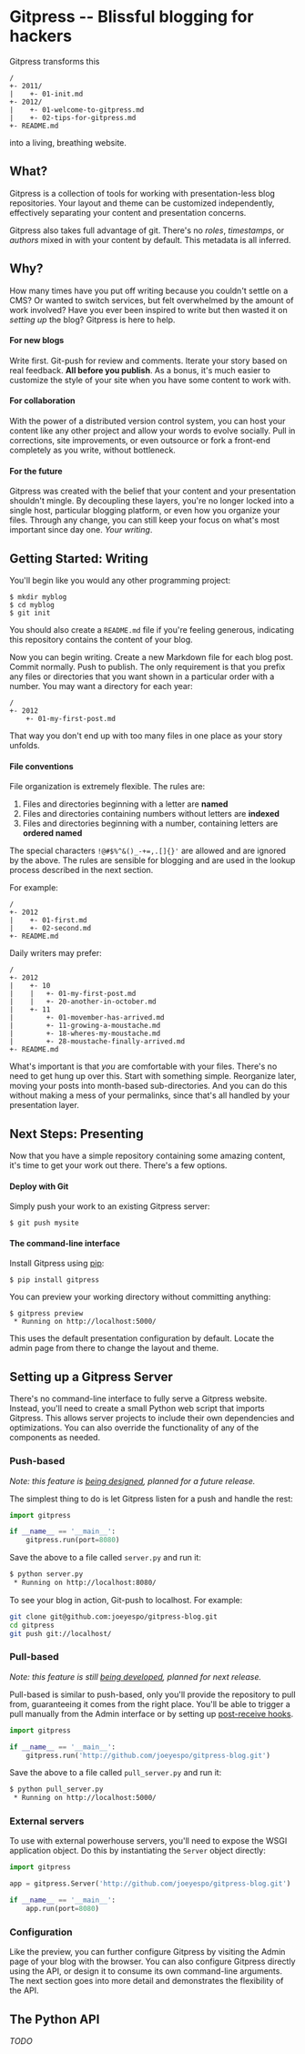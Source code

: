 Gitpress -- Blissful blogging for hackers
=========================================

Gitpress transforms this

    /
    +- 2011/
    |    +- 01-init.md
    +- 2012/
    |    +- 01-welcome-to-gitpress.md
    |    +- 02-tips-for-gitpress.md
    +- README.md

into a living, breathing website.


What?
-----

Gitpress is a collection of tools for working with presentation-less blog
repositories. Your layout and theme can be customized independently,
effectively separating your content and presentation concerns.

Gitpress also takes full advantage of git. There's no *roles*, *timestamps*, or
*authors* mixed in with your content by default. This metadata is all inferred.


Why?
----

How many times have you put off writing because you couldn't settle on a CMS?
Or wanted to switch services, but felt overwhelmed by the amount of work
involved? Have you ever been inspired to write but then wasted it on *setting
up* the blog? Gitpress is here to help.

#### For new blogs

Write first. Git-push for review and comments. Iterate your story based on real
feedback. **All before you publish**. As a bonus, it's much easier to customize
the style of your site when you have some content to work with.

#### For collaboration

With the power of a distributed version control system, you can host your
content like any other project and allow your words to evolve socially. Pull
in corrections, site improvements, or even outsource or fork a front-end
completely as you write, without bottleneck.

#### For the future

Gitpress was created with the belief that your content and your presentation
shouldn't mingle. By decoupling these layers, you're no longer locked into a
single host, particular blogging platform, or even how you organize your files.
Through any change, you can still keep your focus on what's most important
since day one. *Your writing*.


Getting Started: Writing
------------------------

You'll begin like you would any other programming project:

    $ mkdir myblog
    $ cd myblog
    $ git init

You should also create a `README.md` file if you're feeling generous,
indicating this repository contains the content of your blog.

Now you can begin writing. Create a new Markdown file for each blog post.
Commit normally. Push to publish. The only requirement is that you prefix
any files or directories that you want shown in a particular order with a
number. You may want a directory for each year:

    /
    +- 2012
        +- 01-my-first-post.md

That way you don't end up with too many files in one place as
your story unfolds.

#### File conventions

File organization is extremely flexible. The rules are:

1. Files and directories beginning with a letter are **named**
3. Files and directories containing numbers without letters are **indexed**
2. Files and directories beginning with a number,
   containing letters are **ordered named**

The special characters `!@#$%^&()_-+=,.[]{}'` are allowed and are ignored by the above.
The rules are sensible for blogging and are used in the lookup process
described in the next section.

For example:

    /
    +- 2012
    |    +- 01-first.md
    |    +- 02-second.md
    +- README.md

Daily writers may prefer:

    /
    +- 2012
    |    +- 10
    |    |   +- 01-my-first-post.md
    |    |   +- 20-another-in-october.md
    |    +- 11
    |        +- 01-movember-has-arrived.md
    |        +- 11-growing-a-moustache.md
    |        +- 18-wheres-my-moustache.md
    |        +- 28-moustache-finally-arrived.md
    +- README.md

What's important is that *you* are comfortable with your files. There's no need
to get hung up over this. Start with something simple. Reorganize later, moving
your posts into month-based sub-directories. And you can do this without making
a mess of your permalinks, since that's all handled by your presentation layer.


Next Steps: Presenting
----------------------

Now that you have a simple repository containing some amazing content, it's
time to get your work out there. There's a few options.

#### Deploy with Git

Simply push your work to an existing Gitpress server:

    $ git push mysite

#### The command-line interface

Install Gitpress using [pip][]:

    $ pip install gitpress

You can preview your working directory without committing anything:

    $ gitpress preview
     * Running on http://localhost:5000/

This uses the default presentation configuration by default. Locate the admin
page from there to change the layout and theme.


Setting up a Gitpress Server
----------------------------

There's no command-line interface to fully serve a Gitpress website. Instead,
you'll need to create a small Python web script that imports Gitpress. This
allows server projects to include their own dependencies and optimizations.
You can also override the functionality of any of the components as needed.

### Push-based

*Note: this feature is [being designed](#4), planned for a future release.*

The simplest thing to do is let Gitpress listen for a push and handle the rest:

```python
import gitpress

if __name__ == '__main__':
    gitpress.run(port=8080)
```

Save the above to a file called `server.py` and run it:

```bash
$ python server.py
 * Running on http://localhost:8080/
```

To see your blog in action, Git-push to localhost. For example:

```bash
git clone git@github.com:joeyespo/gitpress-blog.git
cd gitpress
git push git://localhost/
```

### Pull-based

*Note: this feature is still [being developed](#3), planned for next release.*

Pull-based is similar to push-based, only you'll provide the repository to pull
from, guaranteeing it comes from the right place. You'll be able to trigger a
pull manually from the Admin interface or by setting up [post-receive hooks][].

```python
import gitpress

if __name__ == '__main__':
    gitpress.run('http://github.com/joeyespo/gitpress-blog.git')
```

Save the above to a file called `pull_server.py` and run it:

```bash
$ python pull_server.py
 * Running on http://localhost:5000/
```

### External servers

To use with external powerhouse servers, you'll need to expose the WSGI
application object. Do this by instantiating the `Server` object directly:

```python
import gitpress

app = gitpress.Server('http://github.com/joeyespo/gitpress-blog.git')

if __name__ == '__main__':
    app.run(port=8080)
```

### Configuration

Like the preview, you can further configure Gitpress by visiting the Admin page
of your blog with the browser. You can also configure Gitpress directly using
the API, or design it to consume its own command-line arguments. The next
section goes into more detail and demonstrates the flexibility of the API.


The Python API
--------------

*TODO*


[pip]: http://pypi.python.org/pypi/pip
[post-receive hooks]: https://help.github.com/articles/post-receive-hooks
